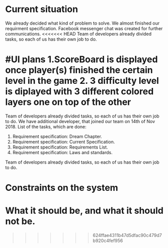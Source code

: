 # Current situation

We already decided what kind of problem to solve. We almost finished our requirment specification. Facebook messenger chat was created for further communications.
<<<<<<< HEAD
Team of developers already divided tasks, so each of us has their own job to do. 

#UI plans
1.ScoreBoard is displayed once player(s) finished the certain level in the game
2. 3 difficulty level is diplayed with 3 different colored layers one on top of the other 
=======
Team of developers already divided tasks, so each of us has their own job to do.
We have additional developer, that joined our team on 14th of Nov 2018.
List of the tasks, which are done:

1. Requirement specification: Dream Chapter.
2. Requirement specification: Current Specification.
3. Requirement specification: Requirements List.
4. Requirement specification: Laws and standards.

Team of developers already divided tasks, so each of us has their own job to do. 

# Constraints on the system



# What it should be, and what it should not be.
>>>>>>> 624ffae4311b47d5dfac90c479d7b920c4fef956
